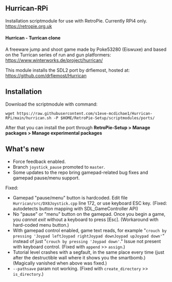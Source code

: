 ## Hurrican-RPi
Installation scriptmodule for use with RetroPie. Currently RPi4 only.
https://retropie.org.uk

#### Hurrican - Turrican clone

A freeware jump and shoot game made by Poke53280 (Eiswuxe) and based on the Turrican series of run and gun platformers:
https://www.winterworks.de/project/hurrican/

This module installs the SDL2 port by drfiemost, hosted at:
https://github.com/drfiemost/Hurrican

## Installation

Download the scriptmodule with command:

    wget https://raw.githubusercontent.com/s1eve-mcdichae1/Hurrican-RPi/main/hurrican.sh -P $HOME/RetroPie-Setup/scriptmodules/ports/
After that you can install the port through **RetroPie-Setup > Manage packages > Manage experimental packages**

## What's new
- Force feedback enabled.
- Branch `joystick_pause` promoted to `master`.
- Some updates to the repo bring gamepad-related bug fixes and gamepad pause/menu support.

Fixed:
- Gamepad "pause/menu" button is hardcoded. Edit file `Hurrican/src/DX8Joystick.cpp` line 172, or use keyboard ESC key. (Fixed: autodetects button mapping with SDL_GameController API)
- No "pause" or "menu" button on the gamepad. Once you begin a game, you *cannot exit* without a keyboard to press [Esc]. (Workaround with hard-coded menu button.)
- With gamepad control enabled, game text reads, for example "`crouch by pressing 'Joypad leftJoypad rightJoypad downJoypad upJoypad down'`" instead of just "`crouch by pressing 'Joypad down'`." Issue not present with keyboard control. (Fixed with `append` >> `assign`.)
- Tutorial level crashes with a segfault, in the same place every time (just after the destructible wall where it shows you the smartbomb.) (Magically vanished when above was fixed.)
- `--pathsave` param not working. (Fixed with `create_directory` >> `is_directory`.)
